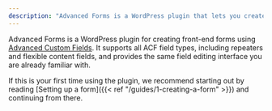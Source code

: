 ```yaml
---
description: "Advanced Forms is a WordPress plugin that lets you create flexible and customizable front-end forms using the power of ACF"
---
```


Advanced Forms is a WordPress plugin for creating front-end forms using [Advanced Custom Fields](https://advancedcustomfields.com). It supports all ACF field types, including repeaters and flexible content fields, and provides the same field editing interface you are already familiar with. 

If this is your first time using the plugin, we recommend starting out by reading [Setting up a form]({{< ref "/guides/1-creating-a-form" >}}) and continuing from there.

